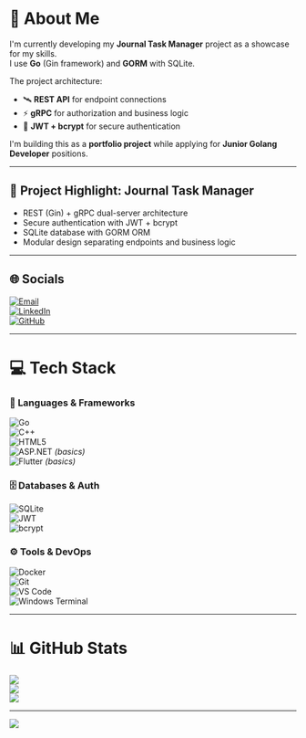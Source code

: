 # 💫 About Me
I'm currently developing my **Journal Task Manager** project as a showcase for my skills.  
I use **Go** (Gin framework) and **GORM** with SQLite.  

The project architecture:  
- 🛰️ **REST API** for endpoint connections  
- ⚡ **gRPC** for authorization and business logic  
- 🔐 **JWT + bcrypt** for secure authentication  

I'm building this as a **portfolio project** while applying for **Junior Golang Developer** positions.  

---

## 🚀 Project Highlight: Journal Task Manager
- REST (Gin) + gRPC dual-server architecture  
- Secure authentication with JWT + bcrypt  
- SQLite database with GORM ORM  
- Modular design separating endpoints and business logic  

---

## 🌐 Socials
[![Email](https://img.shields.io/badge/Email-D14836?logo=gmail&logoColor=white)](mailto:ahmadsho240480@gmail.com)  
[![LinkedIn](https://img.shields.io/badge/LinkedIn-0077B5?logo=linkedin&logoColor=white)](your-link)  
[![GitHub](https://img.shields.io/badge/GitHub-181717?logo=github&logoColor=white)](https://github.com/Human-Unit)  

---

# 💻 Tech Stack

### 🔨 Languages & Frameworks
![Go](https://img.shields.io/badge/go-%2300ADD8.svg?style=for-the-badge&logo=go&logoColor=white)  
![C++](https://img.shields.io/badge/c++-%2300599C.svg?style=for-the-badge&logo=c%2B%2B&logoColor=white)  
![HTML5](https://img.shields.io/badge/html5-%23E34F26.svg?style=for-the-badge&logo=html5&logoColor=white)  
![ASP.NET](https://img.shields.io/badge/ASP.NET-512BD4?style=for-the-badge&logo=dotnet&logoColor=white) *(basics)*  
![Flutter](https://img.shields.io/badge/Flutter-02569B?style=for-the-badge&logo=flutter&logoColor=white) *(basics)*  

### 🗄️ Databases & Auth
![SQLite](https://img.shields.io/badge/sqlite-%2307405e.svg?style=for-the-badge&logo=sqlite&logoColor=white)  
![JWT](https://img.shields.io/badge/JWT-black?style=for-the-badge&logo=JSON%20web%20tokens)  
![bcrypt](https://img.shields.io/badge/bcrypt-%23E34F26.svg?style=for-the-badge)  

### ⚙️ Tools & DevOps
![Docker](https://img.shields.io/badge/Docker-2496ED?style=for-the-badge&logo=docker&logoColor=white)  
![Git](https://img.shields.io/badge/Git-F05032?style=for-the-badge&logo=git&logoColor=white)  
![VS Code](https://img.shields.io/badge/VS%20Code-007ACC?style=for-the-badge&logo=visual-studio-code&logoColor=white)  
![Windows Terminal](https://img.shields.io/badge/Windows%20Terminal-%234D4D4D.svg?style=for-the-badge&logo=windows-terminal&logoColor=white)  

---

# 📊 GitHub Stats
![](https://github-readme-stats.vercel.app/api?username=Human-Unit&theme=aura&hide_border=false&include_all_commits=false&count_private=false)<br/>
![](https://nirzak-streak-stats.vercel.app/?user=Human-Unit&theme=aura&hide_border=false)<br/>
![](https://github-readme-stats.vercel.app/api/top-langs/?username=Human-Unit&theme=aura&hide_border=false&include_all_commits=false&count_private=false&layout=compact)

---

[![](https://visitcount.itsvg.in/api?id=Human-Unit&icon=3&color=9)](https://visitcount.itsvg.in)

<!-- Proudly created with GPRM ( https://gprm.itsvg.in ) -->
